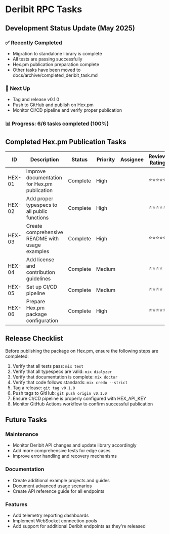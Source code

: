 # Deribit RPC Tasks

## Development Status Update (May 2025)

### ✅ Recently Completed
- Migration to standalone library is complete
- All tests are passing successfully
- Hex.pm publication preparation complete
- Other tasks have been moved to docs/archive/completed_deribit_task.md

### 🚀 Next Up
- Tag and release v0.1.0 
- Push to GitHub and publish on Hex.pm
- Monitor CI/CD pipeline and verify proper publication

### 📊 Progress: 6/6 tasks completed (100%)

## Completed Hex.pm Publication Tasks

| ID        | Description                                                                                                                      | Status   | Priority | Assignee | Review Rating |
| --------- | -------------------------------------------------------------------------------------------------------------------------------- | -------- | -------- | -------- | ------------- |
| HEX-01    | Improve documentation for Hex.pm publication                                                                                     | Complete | High     |          | ⭐⭐⭐⭐⭐    |
| HEX-02    | Add proper typespecs to all public functions                                                                                     | Complete | High     |          | ⭐⭐⭐⭐⭐    |
| HEX-03    | Create comprehensive README with usage examples                                                                                  | Complete | High     |          | ⭐⭐⭐⭐⭐    |
| HEX-04    | Add license and contribution guidelines                                                                                          | Complete | Medium   |          | ⭐⭐⭐⭐      |
| HEX-05    | Set up CI/CD pipeline                                                                                                            | Complete | Medium   |          | ⭐⭐⭐⭐      |
| HEX-06    | Prepare Hex.pm package configuration                                                                                             | Complete | High     |          | ⭐⭐⭐⭐⭐    |

## Release Checklist

Before publishing the package on Hex.pm, ensure the following steps are completed:

1. Verify that all tests pass: `mix test`
2. Verify that all typespecs are valid: `mix dialyzer`
3. Verify that documentation is complete: `mix doctor`
4. Verify that code follows standards: `mix credo --strict`
5. Tag a release: `git tag v0.1.0`
6. Push tags to GitHub: `git push origin v0.1.0`
7. Ensure CI/CD pipeline is properly configured with HEX_API_KEY
8. Monitor GitHub Actions workflow to confirm successful publication

## Future Tasks

### Maintenance
- Monitor Deribit API changes and update library accordingly
- Add more comprehensive tests for edge cases
- Improve error handling and recovery mechanisms

### Documentation
- Create additional example projects and guides
- Document advanced usage scenarios
- Create API reference guide for all endpoints

### Features
- Add telemetry reporting dashboards
- Implement WebSocket connection pools
- Add support for additional Deribit endpoints as they're released
